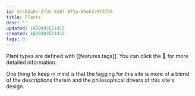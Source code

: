 ```yaml
---
id: 41482a0c-2fdc-418f-871a-05eb7a973726
title: Plants
desc: ''
updated: 1620493511415
created: 1620493511415
tags: 🌿
---
```


Plant types are defined with [[features.tags]]. You can click the 🔖 for more detailed information. 

One thing to keep in mind is that the tagging for this site is more of a blend of the descriptions therein and the philosophical drivers of this site's design.
